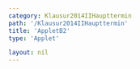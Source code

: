 ```yaml
---
category: Klausur2014IIHaupttermin
path: '/Klausur2014IIHaupttermin'
title: 'AppletB2'
type: 'Applet'

layout: nil
---
```

<link type="text/css" href="https://cdnjs.cloudflare.com/ajax/libs/jsxgraph/0.99.6/jsxgraph.css"><link rel="stylesheet" type="text/css" href="{{ site.jsxurl }}/jsxgraph.css" />
<div id="JXGbd7d219c-d360-4e0d-a5fe-6c0e37f1acfa" class="jxgbox" style="width:500px; height:500px">
<script type="text/javascript">
    
    (function() {
	const board = JXG.JSXGraph.initBoard('JXGbd7d219c-d360-4e0d-a5fe-6c0e37f1acfa', {
    							boundingbox: [-8, 13, 8, -3],
                  showFullscreen: true, axis: false
              });
var M = board.create('point', [0,0], {name:'M', color:'blue', fixed:true, size:2, label:{fontsize:15}});
var A = board.create('point', [-6,0], {name:'A', color:'blue', fixed:true, size:2, label:{fontsize:15, offset:[-15,15]}});
var C = board.create('point', [6,0], {name:'C', color:'blue', fixed:true, size:2, label:{fontsize:15}});
var B = board.create('point', [2*Math.sin(315/180*Math.PI), 2*Math.sin(315/180*Math.PI)], {name:'B', fixed:true, color:'blue', size:2, label:{fontsize:15, offset:[15,-8]}});
var D = board.create('point', [2*Math.sin(45/180*Math.PI), 2*Math.sin(45/180*Math.PI)], {name:'D', fixed:true, color:'blue', size:2, label:{fontsize:15, offset:[-15,5]}});
board.create('polygon', [A,B,D]);
var S = board.create('point', [0,9], {color:'blue', name:'S', fixed:true, size:2, label:{fontsize:15}});
board.create('segment', [A,B], {color:'blue'});
board.create('segment', [B,C], {color:'blue'});
board.create('segment', [C,D], {color:'blue'});
board.create('segment', [D,A], {color:'blue'});
board.create('segment', [B,D], {color:'gray', strokeWidth:2});
board.create('segment', [A,C], {color:'gray', strokeWidth:2});
board.create('segment', [M,S], {color:'gray', strokeWidth:2});
board.create('angle', [S,M,A], {orthotype:'sectordot', name:' ', radius:1.2});
var AS = board.create('segment', [A,S], {color:'blue'});
board.create('segment', [B,S], {color:'blue'});
board.create('segment', [C,S], {color:'blue'});
board.create('segment', [D,S], {color:'blue'});
var alpha = board.create('angle', [C,A,S], {orthotype:'sectordot', name:'&alpha;', radius:1.5, label:{fontsize:15}});

var P = board.create('glider', [-3.23,4.16,AS], {name:'P', color:'orange', size:2, label:{fontsize:15}});
var H = board.create('point', [function(){return P.X();}, 0], {name:'H', color:'green', fixed:true, size:2, label:{fontsize:15}});
board.create('segment', [A,P], {color:'red'});

board.create('polygon', [M,C,P], {fillColor:'red', fillcolor:'red'});

board.create('segment', [B,P], {color:'green'});
board.create('segment', [C,P], {color:'green'});
board.create('segment', [M,P], {color:'red'});
board.create('segment', [H,P], {color:'gray', strokeWidth:2});

board.create('text', [-7,10,function(){return 'x = '+ JXG.toFixed(Math.sqrt((6+P.X())*(6+P.X())+P.Y()*P.Y()) ,2) + 'cm';}], {fontsize:18, color:'purple'});
 
board.create('text', [-7.5, 12, '2014 HT II/III B2'], {fontsize:18});

board.create('text', [-7, 9, function(){return '|<span style="border-top:1px solid">MP</span>| = ' + JXG.toFixed(Math.sqrt((P.X() * P.X()) + (P.Y() * P.Y())), 2) + 'cm';}], {fontsize:18});
board.create('text', [-7, 8, function(){return '|<span style="border-top:1px solid">HP</span>| = ' + JXG.toFixed(P.Y(), 2) + 'cm';}], {fontsize:18});

board.create('text', [0, 4.5, '9'], {fontsize:15});
board.create('text', [2.9, 0, '6'], {fontsize:15});
board.create('text', [-2.4, 0, '6'], {fontsize:15});
board.create('text', [-0.8, -0.8, '4'], {fontsize:15});
board.create('text', [0.8, 0.8, '4'], {fontsize:15});
 
 
 
 
 
 
 })(); 
 </script>
  </div>
